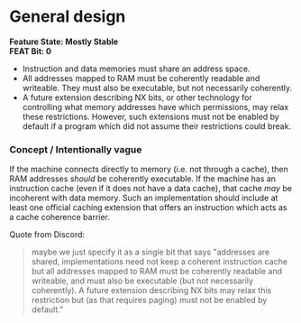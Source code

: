 # General design

**Feature State: Mostly Stable**  
**FEAT Bit: 0**

* Instruction and data memories must share an address space.
* All addresses mapped to RAM must be coherently readable and writeable. They must also be executable, but not necessarily coherently.
* A future extension describing NX bits, or other technology for controlling what memory addresses have which permissions, may relax these restrictions.
  However, such extensions must not be enabled by default if a program which did not assume their restrictions could break.

### Concept / Intentionally vague

If the machine connects directly to memory (i.e. not through a cache), then RAM addresses _should_ be coherently executable. If the
machine has an instruction cache (even if it does not have a data cache), that cache _may_ be incoherent with data memory. Such an
implementation should include at least one official caching extension that offers an instruction which acts as a cache coherence barrier.

Quote from Discord:
> maybe we just specify it as a single bit that says "addresses are shared, implementations need not keep a coherent instruction cache but all addresses mapped to RAM must be coherently readable and writeable, and must also be executable (but not necessarily coherently). A future extension describing NX bits may relax this restriction but (as that requires paging) must not be enabled by default."
